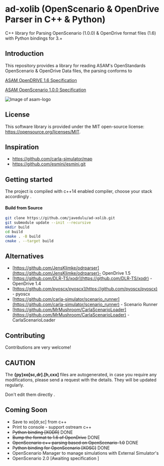 
# ad-xolib (OpenScenario & OpenDrive Parser in C++ & Python)
C++ library for Parsing OpenScenario (1.0.0) & OpenDrive format files (1.6) with Python bindings for 3.+ 

## Introduction <a name="introduction"></a>

This repository provides a library for reading ASAM's OpenStandards OpenScenario & OpenDrive Data files, the parsing conforms to

[ASAM OpenDRIVE 1.6
Specification](https://www.asam.net/index.php?eID=dumpFile&t=f&f=3495&token=56b15ffd9dfe23ad8f759523c806fc1f1a90a0e8)

[ASAM OpenScenario 1.0.0
Specification](https://www.asam.net/index.php?eID=dumpFile&t=f&f=3496&token=df4fdaf41a8463e585495001cc3db3298b57d426)

![Image of asam-logo](https://www.asam.net/typo3conf/ext/asam_cms/Resources/Public/Images/asam-logo.svg)

## License <a name="license"></a>

This software library is provided under the MIT open-source license: https://opensource.org/licenses/MIT.

## Inspiration <a name="inspiration"></a>


- https://github.com/carla-simulator/map
- https://github.com/esmini/esmini.git


## Getting started <a name="started"></a>
The project is compiled with c++14 enabled compiler, choose your stack accordingly .

#### Build from Source <a name="build"></a>

```bash
git clone https://github.com/javedulu/ad-xolib.git
git submodule update --init --recursive 
mkdir build
cd build
cmake . -B build
cmake . --target build
```

## Alternatives <a name="alternatives"></a>
- [https://github.com/JensKlimke/odrparser](https://github.com/JensKlimke/odrparser)- OpenDrive 1.5 
- [https://github.com/DLR-TS/xodr](https://github.com/DLR-TS/xodr) - OpenDrive 1.4
- [https://github.com/pyoscx/pyoscx](https://github.com/pyoscx/pyoscx) - pyoscx
- [https://github.com/carla-simulator/scenario_runner](https://github.com/carla-simulator/scenario_runner) - Scenario Runner
- [https://github.com/MrMushroom/CarlaScenarioLoader](https://github.com/MrMushroom/CarlaScenarioLoader) - CarlaScenarioLoader

## Contributing <a name="contributing"></a>
Contributions are very welcome!

## CAUTION <a name="caution"></a>

The <b>{py}xo[sc,dr].[h,cxx]</b> files are autogenerated, in case you require any modifications, please send a request with the details. They will be updated regularly.

Don't edit them directly .

## Coming Soon <a name="future"></a>
 - Save to xo[dr,sc] from c++  
 - Print to console - support ostream c++ 
 - ~~Python binding [XODR]~~ DONE
 - ~~Bump the format to 1.6 of OpenDrive~~ DONE
 - ~~OpenScenario c++ parsing based on OpenScenario-1.0~~ DONE
 - ~~Python binding for OpenScenario [XOSC]~~ DONE
 - OpenScenario Manager to manage simulations with External Simulator's 
 - OpenScenario 2.0 [Awaiting specification ] 
